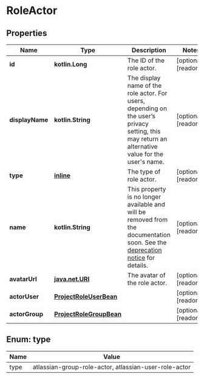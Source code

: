 
# RoleActor

## Properties
Name | Type | Description | Notes
------------ | ------------- | ------------- | -------------
**id** | **kotlin.Long** | The ID of the role actor. |  [optional] [readonly]
**displayName** | **kotlin.String** | The display name of the role actor. For users, depending on the user’s privacy setting, this may return an alternative value for the user&#39;s name. |  [optional] [readonly]
**type** | [**inline**](#TypeEnum) | The type of role actor. |  [optional] [readonly]
**name** | **kotlin.String** | This property is no longer available and will be removed from the documentation soon. See the [deprecation notice](https://developer.atlassian.com/cloud/jira/platform/deprecation-notice-user-privacy-api-migration-guide/) for details. |  [optional] [readonly]
**avatarUrl** | [**java.net.URI**](java.net.URI.md) | The avatar of the role actor. |  [optional] [readonly]
**actorUser** | [**ProjectRoleUserBean**](ProjectRoleUserBean.md) |  |  [optional] [readonly]
**actorGroup** | [**ProjectRoleGroupBean**](ProjectRoleGroupBean.md) |  |  [optional] [readonly]


<a name="TypeEnum"></a>
## Enum: type
Name | Value
---- | -----
type | atlassian-group-role-actor, atlassian-user-role-actor



